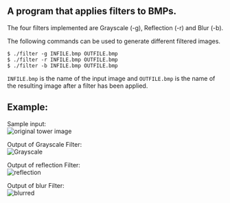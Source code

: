 ## A program that applies filters to BMPs.<br/>

The four filters implemented are Grayscale (-g), Reflection (-r) and Blur (-b).<br/>

The following commands can be used to generate different filtered images.<br/>


```$ ./filter -g INFILE.bmp OUTFILE.bmp``` <br/>
```$ ./filter -r INFILE.bmp OUTFILE.bmp``` <br/>
```$ ./filter -b INFILE.bmp OUTFILE.bmp``` <br/>

```INFILE.bmp``` is the name of the input image and ```OUTFILE.bmp``` is the name of the resulting image after a filter has been applied.<br/>

## Example: <br/>
Sample input: <br/>
![original tower image](https://github.com/arpitmeher/filter-CS50x-2021/blob/main/images/tower.bmp)

Output of Grayscale Filter:<br/>
![Grayscale](https://github.com/arpitmeher/filter-CS50x-2021/blob/main/tower_g.bmp)

Output of reflection Filter:<br/>
![reflection](https://github.com/arpitmeher/filter-CS50x-2021/blob/main/tower_r.bmp)

Output of blur Filter:<br/>
![blurred](https://github.com/arpitmeher/filter-CS50x-2021/blob/main/tower_b.bmp)
